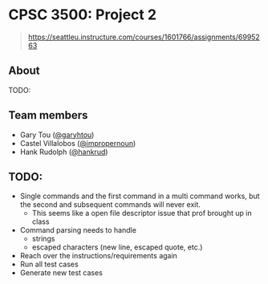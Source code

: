# CPSC 3500: Project 2

> https://seattleu.instructure.com/courses/1601766/assignments/6995263

## About

TODO:

## Team members

- Gary Tou ([@garyhtou](https://github.com/garyhtou))
- Castel Villalobos ([@impropernoun](https://github.com/impropernoun))
- Hank Rudolph ([@hankrud](https://github.com/HankRud))

## TODO:
- Single commands and the first command in a multi command works, but the second
  and subsequent commands will never exit.
	- This seems like a open file descriptor issue that prof brought up in class
- Command parsing needs to handle
  - strings
  - escaped characters (new line, escaped quote, etc.)
- Reach over the instructions/requirements again
- Run all test cases
- Generate new test cases
